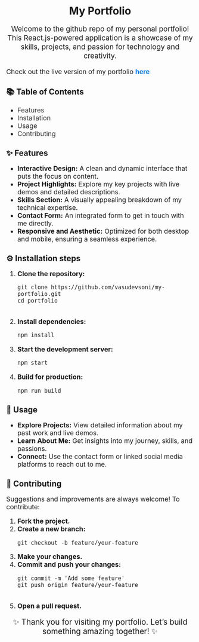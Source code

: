 <h1 style="text-align: center;"><strong>My Portfolio</strong></h1>

<p style="text-align: center; font-size: 1.2rem;">Welcome to the github repo of my personal portfolio! This React.js-powered application is a showcase of my skills, projects, and passion for technology and creativity. </p>

<p style="font-size: 1.1rem;">Check out the live version of my portfolio <a href="https://vasudevsoni.github.io/my-portfolio" style="color: #007bff; text-decoration: none; font-weight: bold;">here</a></p>

<h2>📚 <strong>Table of Contents</strong></h2>
<ul style="font-size: 1.1rem;">
  <li><a href="#features" style="text-decoration: none; color: #333;">Features</a></li>
  <li><a href="#installation" style="text-decoration: none; color: #333;">Installation</a></li>
  <li><a href="#usage" style="text-decoration: none; color: #333;">Usage</a></li>
  <li><a href="#contributing" style="text-decoration: none; color: #333;">Contributing</a></li>
</ul>

<h2 id="features">✨ <strong>Features</strong></h2>
<ul style="font-size: 1.1rem;">
  <li><strong>Interactive Design:</strong> A clean and dynamic interface that puts the focus on content.</li>
  <li><strong>Project Highlights:</strong> Explore my key projects with live demos and detailed descriptions.</li>
  <li><strong>Skills Section:</strong> A visually appealing breakdown of my technical expertise.</li>
  <li><strong>Contact Form:</strong> An integrated form to get in touch with me directly.</li>
  <li><strong>Responsive and Aesthetic:</strong> Optimized for both desktop and mobile, ensuring a seamless experience.</li>
</ul>

<h2 id="installation">⚙️ <strong>Installation steps</strong></h2>
<ol style="font-size: 1.1rem;">
  <li><strong>Clone the repository:</strong>
    <pre><code>git clone https://github.com/vasudevsoni/my-portfolio.git
cd portfolio
    </code></pre>
  </li>
  <li><strong>Install dependencies:</strong>
    <pre><code>npm install</code></pre>
  </li>
  <li><strong>Start the development server:</strong>
    <pre><code>npm start</code></pre>
  </li>
  <li><strong>Build for production:</strong>
    <pre><code>npm run build</code></pre>
  </li>
</ol>

<h2 id="usage">🚀 <strong>Usage</strong></h2>
<ul style="font-size: 1.1rem;">
  <li><strong>Explore Projects:</strong> View detailed information about my past work and live demos.</li>
  <li><strong>Learn About Me:</strong> Get insights into my journey, skills, and passions.</li>
  <li><strong>Connect:</strong> Use the contact form or linked social media platforms to reach out to me.</li>
</ul>

<h2 id="contributing">🤝 <strong>Contributing</strong></h2>
<p style="font-size: 1.1rem;">Suggestions and improvements are always welcome! To contribute:</p>
<ol style="font-size: 1.1rem;">
  <li><strong>Fork the project.</strong></li>
  <li><strong>Create a new branch:</strong>
    <pre><code>git checkout -b feature/your-feature</code></pre>
  </li>
  <li><strong>Make your changes.</strong></li>
  <li><strong>Commit and push your changes:</strong>
    <pre><code>git commit -m 'Add some feature'
git push origin feature/your-feature
    </code></pre>
  </li>
  <li><strong>Open a pull request.</strong></li>
</ol>

<p style="text-align: center; font-size: 1.3rem;">✨ Thank you for visiting my portfolio. Let’s build something amazing together! ✨</p>

